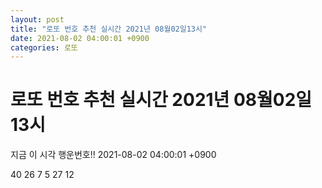 ```yaml
---
layout: post
title: "로또 번호 추천 실시간 2021년 08월02일13시"
date: 2021-08-02 04:00:01 +0900
categories: 로또
---
```


# 로또 번호 추천 실시간 2021년 08월02일13시

지금 이 시각 행운번호!! 2021-08-02 04:00:01 +0900

 40  26  7  5  27  12 

